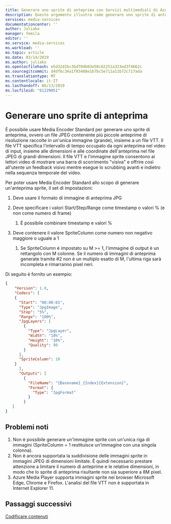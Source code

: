 ```yaml
---
title: Generare uno sprite di anteprima con Servizi multimediali di Azure | Microsoft Docs
description: Questo argomento illustra come generare uno sprite di anteprima con Servizi multimediali di Azure.
services: media-services
documentationcenter: ''
author: Juliako
manager: femila
editor: ''
ms.service: media-services
ms.workload: ''
ms.topic: article
ms.date: 03/14/2019
ms.author: juliako
ms.openlocfilehash: e5d32d1bc3bd704b03e58c62251a323ed3f4662c
ms.sourcegitcommit: d4dfbc34a1f03488e1b7bc5e711a11b72c717ada
ms.translationtype: MT
ms.contentlocale: it-IT
ms.lasthandoff: 06/13/2019
ms.locfileid: "61229051"
---
```

# <a name="generate-a-thumbnail-sprite"></a>Generare uno sprite di anteprima  

È possibile usare Media Encoder Standard per generare uno sprite di anteprima, ovvero un file JPEG contenente più piccole anteprime di risoluzione raccolte in un'unica immagine (grande), insieme a un file VTT. Il file VTT specifica l'intervallo di tempo occupato da ogni anteprima nel video di input, insieme alle dimensioni e alle coordinate dell'anteprima nel file JPEG di grandi dimensioni. Il file VTT e l'immagine sprite consentono ai lettori video di mostrare una barra di scorrimento "visiva" e offrire così all'utente un feedback visivo mentre esegue lo scrubbing avanti e indietro nella sequenza temporale del video.

Per poter usare Media Encoder Standard allo scopo di generare un'anteprima sprite, il set di impostazioni:

1. Deve usare il formato di immagine di anteprima JPG
2. Deve specificare i valori Start/Step/Range come timestamp o valori % (e non come numero di frame) 
    
    1. È possibile combinare timestamp e valori %

3. Deve contenere il valore SpriteColumn come numero non negativo maggiore o uguale a 1

    1. Se SpriteColumn è impostato su M >= 1, l'immagine di output è un rettangolo con M colonne. Se il numero di immagini di anteprima generate tramite #2 non è un multiplo esatto di M, l'ultima riga sarà incompleta e rimarranno pixel neri.  

Di seguito è fornito un esempio:

```json
{
    "Version": 1.0,
    "Codecs": [
    {
      "Start": "00:00:01",
      "Type": "JpgImage",
      "Step": "5%",
      "Range": "100%",
      "JpgLayers": [
        {
          "Type": "JpgLayer",
          "Width": "10%",
          "Height": "10%",
          "Quality": 90
        }
      ],
      "SpriteColumn": 10
    }
      ],
      "Outputs": [
        {
          "FileName": "{Basename}_{Index}{Extension}",
          "Format": {
            "Type": "JpgFormat"
          }
        }
   ]
}
```

## <a name="known-issues"></a>Problemi noti

1.  Non è possibile generare un'immagine sprite con un'unica riga di immagini (SpriteColumn = 1 restituisce un'immagine con una singola colonna).
2.  Non è ancora supportata la suddivisione delle immagini sprite in immagini JPEG di dimensioni limitate. È quindi necessario prestare attenzione a limitare il numero di anteprime e le relative dimensioni, in modo che lo sprite di anteprima risultante non sia superiore a 8M pixel.
3.  Azure Media Player supporta immagini sprite nei browser Microsoft Edge, Chrome e Firefox. L'analisi del file VTT non è supportata in Internet Explorer 11.

## <a name="next-steps"></a>Passaggi successivi

[Codificare contenuti](media-services-encode-asset.md)
